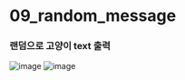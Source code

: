 # 09_random_message
### 랜덤으로 고양이 text 출력
![image](https://github.com/jaeheela/flutter_sample_app/assets/107570140/0cb3aa55-6b59-4a65-99fc-0403ce66f04a)
![image](https://github.com/jaeheela/flutter_sample_app/assets/107570140/adc4e498-e99c-442d-a3cb-031c0a132e11)

